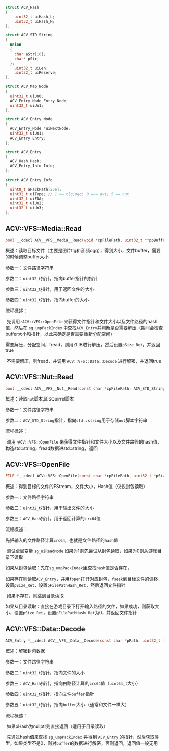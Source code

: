 ```c++
struct ACV_Hash
{
	uint32_t uiHash_L;
	uint32_t uiHash_H;
};

struct ACV_STD_String
{
  union
  {
    char aStr[16];
    char* pStr;
  };
	uint32_t uiLen;
	uint32_t uiReserve;
};

struct ACV_Map_Node
{
  uint32_t uiUn0;
  ACV_Entry_Node Entry_Node;
  uint32_t uiUn1;
};

struct ACV_Entry_Node
{
  ACV_Entry_Node *uiNextNode;
  uint32_t uiUn1;
  ACV_Entry Entry;
};

struct ACV_Entry
{
  ACV_Hash Hash;
  ACV_Entry_Info Info;
};

struct ACV_Entry_Info
{
  uint8_t aPackPath[256];
  uint32_t uiType; // 1 == tlg,ogg; 0 === avi; 5 == nut
  uint32_t uiFOA;
  uint32_t uiUn2;
  uint32_t uiUn3;
};

```





## ACV::VFS::Media::Read

```c
bool __cdecl ACV__VFS__Media__Read(void *cpFilePath, uint32_t **ppBuffer, size_t *pSize_Ret, uint32_t *pBufferMaxSize)
```

概述：读取目标文件（主要是图片tlg和音频ogg），得到大小，文件buffer，需要的时候调整buffer大小

参数一：文件路径字符串

参数二：`uint32_t`指针，指向buffer指针的指针

参数三：`uint32_t`指针，用于返回文件的大小

参数四：`uint32_t`指针，指向buffer的大小

流程概述：

​	先调用 ·`ACV::VFS::OpenFile` 来获得文件指针和文件大小以及文件路径的hash值，然后在 `sg_umpPackIndex` 中查找`ACV_Entry`并判断是否需要解压（期间会检查buffer大小和指针，以此来确定是否需要重新分配空间）

​	需要解压，分配空间，fread，则用ZLIB进行解压，然后设置`pSize_Ret`，并返回true

​	不需要解压，则fread，并调用 `ACV::VFS::Data::Decode` 进行解密，并返回true



## ACV::VFS::Nut::Read

```C
bool __cdecl ACV__VFS__Nut__Read(const char *cpFilePath, ACV_STD_String *pScriptStr)
```

概述：读取`nut`脚本,即SQuirrel脚本

参数一：文件路径字符串

参数二：`ACV_STD_String`指针，指向`std::string`用于存储`nut`脚本字符串

流程概述：

​	调用 ·`ACV::VFS::OpenFile` 来获得文件指针和文件大小以及文件路径的hash值，构造std::string，fread数据进std::string，返回



## ACV::VFS::OpenFile


```c
FILE *__cdecl ACV::VFS::OpenFile(const char *cpFilePath, uint32_t *pSize_Ret, ACV_Hash *pFilePathHash_Ret)
```

概述：得到目标的文件的FStream，文件大小，Hash值（仅仅封包读取）

参数一：文件路径字符串

参数二：`uint32_t`指针，用于输出文件的大小

参数三：`ACV_Hash`指针，用于返回计算的`crc64`值

流程概述：

​	先把输入的文件路径计算`crc64`，也就是文件路径的`hash`值

​	测试全局变量 `sg_uiReadMode` 如果为1则先尝试从封包读取，如果为0则从游戏目录下读取

​	如果从封包读取：先在`sg_umpPackIndex`里查找`hash`值是否存在，

​		如果存在则读取`ACV_Entry`，并用`fopen`打开对应封包，`fseek`到目标文件的偏移，设置`pSize_Ret`，设置`pFilePathHash_Ret`，然后返回文件指针

​		如果不存在，则跳到目录读取

​	如果从目录读取：直接在游戏目录下打开输入路径的文件，如果成功，则获取大小，设置`pSize_Ret`，设置`pFilePathHash_Ret`为0，并返回文件指针



## ACV::VFS::Data::Decode

```C
ACV_Entry *__cdecl ACV__VFS__Data__Decode(const char *pPath, uint32_t *pSize1, ACV_Hash *pHash, uint32_t **pBuffer, uint32_t *pSize2)
```

概述：解密封包数据

参数一：文件路径字符串

参数二：`uint32_t`指针，指向文件的大小

参数三：`ACV_Hash`指针，指向由路径计算的`crc64`值（`uint64_t`大小）

参数四：`uint32_t`指针，指向文件`buffer`指针

参数五：`uint32_t`指针，指向`buffer`大小（通常和文件一样大）

流程概述：

​	如果pHash为nullptr则直接返回（适用于目录读取）

​	先通过hash值来查找 `sg_umpPackIndex` 并得到 `ACV_Entry` 的指针，然后获取类型，如果类型不是0，则对`buffer`的数据进行解密，否则返回，返回值一般无用
